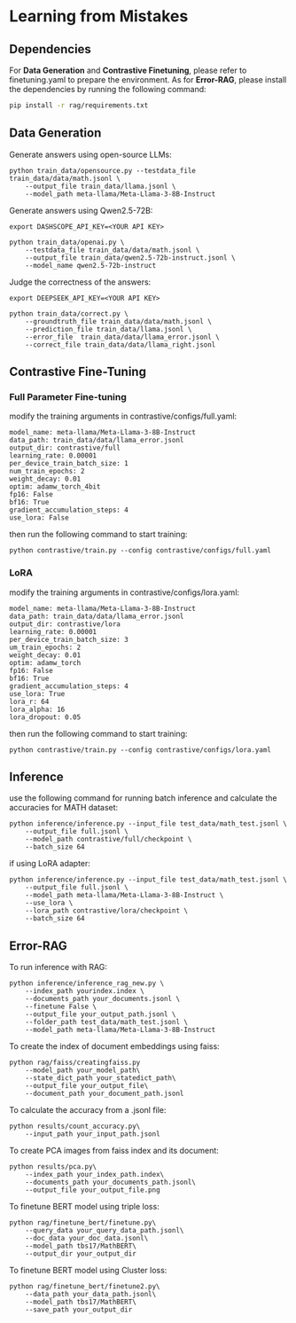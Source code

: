 # Learning from Mistakes

## Dependencies
For **Data Generation** and **Contrastive Finetuning**, please refer to finetuning.yaml to prepare the environment. As for **Error-RAG**, please install the dependencies by running the following command:
```bash
pip install -r rag/requirements.txt
```

## Data Generation
Generate answers using open-source LLMs:
```
python train_data/opensource.py --testdata_file train_data/data/math.jsonl \
    --output_file train_data/llama.jsonl \
    --model_path meta-llama/Meta-Llama-3-8B-Instruct
```

Generate answers using Qwen2.5-72B:
```
export DASHSCOPE_API_KEY=<YOUR API KEY>

python train_data/openai.py \
    --testdata_file train_data/data/math.jsonl \
    --output_file train_data/qwen2.5-72b-instruct.jsonl \
    --model_name qwen2.5-72b-instruct 
```

Judge the correctness of the answers:
```
export DEEPSEEK_API_KEY=<YOUR API KEY>

python train_data/correct.py \
    --groundtruth_file train_data/data/math.jsonl \
    --prediction_file train_data/llama.jsonl \
    --error_file  train_data/data/llama_error.jsonl \
    --correct_file train_data/data/llama_right.jsonl 
```
## Contrastive Fine-Tuning
### Full Parameter Fine-tuning
modify the training arguments in contrastive/configs/full.yaml:
```
model_name: meta-llama/Meta-Llama-3-8B-Instruct
data_path: train_data/data/llama_error.jsonl
output_dir: contrastive/full
learning_rate: 0.00001
per_device_train_batch_size: 1
num_train_epochs: 2
weight_decay: 0.01
optim: adamw_torch_4bit
fp16: False
bf16: True
gradient_accumulation_steps: 4
use_lora: False
```
then run the following command to start training:
```
python contrastive/train.py --config contrastive/configs/full.yaml
```
### LoRA
modify the training arguments in contrastive/configs/lora.yaml:
```
model_name: meta-llama/Meta-Llama-3-8B-Instruct
data_path: train_data/data/llama_error.jsonl
output_dir: contrastive/lora
learning_rate: 0.00001
per_device_train_batch_size: 3
um_train_epochs: 2
weight_decay: 0.01
optim: adamw_torch
fp16: False
bf16: True
gradient_accumulation_steps: 4
use_lora: True
lora_r: 64
lora_alpha: 16
lora_dropout: 0.05
```
then run the following command to start training:
```
python contrastive/train.py --config contrastive/configs/lora.yaml
```

## Inference
use the following command for running batch inference and calculate the accuracies for MATH dataset:
```
python inference/inference.py --input_file test_data/math_test.jsonl \
    --output_file full.jsonl \
    --model_path contrastive/full/checkpoint \
    --batch_size 64
```
if using LoRA adapter:
```
python inference/inference.py --input_file test_data/math_test.jsonl \
    --output_file full.jsonl \
    --model_path meta-llama/Meta-Llama-3-8B-Instruct \
    --use_lora \
    --lora_path contrastive/lora/checkpoint \
    --batch_size 64
```

## Error-RAG
To run inference with RAG:
```
python inference/inference_rag_new.py \
    --index_path yourindex.index \
    --documents_path your_documents.jsonl \
    --finetune False \
    --output_file your_output_path.jsonl \
    --folder_path test_data/math_test.jsonl \
    --model_path meta-llama/Meta-Llama-3-8B-Instruct
```
To create the index of document embeddings using faiss:
```
python rag/faiss/creatingfaiss.py
    --model_path your_model_path\
    --state_dict_path your_statedict_path\
    --output_file your_output_file\
    --document_path your_document_path.jsonl
```
To calculate the accuracy from a .jsonl file:
```
python results/count_accuracy.py\
    --input_path your_input_path.jsonl
```
To create PCA images from faiss index and its document:
```
python results/pca.py\
    --index_path your_index_path.index\
    --documents_path your_documents_path.jsonl\
    --output_file your_output_file.png
```
To finetune BERT model using triple loss:
```
python rag/finetune_bert/finetune.py\
    --query_data your_query_data_path.jsonl\
    --doc_data your_doc_data.jsonl\
    --model_path tbs17/MathBERT\
    --output_dir your_output_dir
```
To finetune BERT model using Cluster loss:
```
python rag/finetune_bert/finetune2.py\
    --data_path your_data_path.jsonl\
    --model_path tbs17/MathBERT\
    --save_path your_output_dir
```

    
